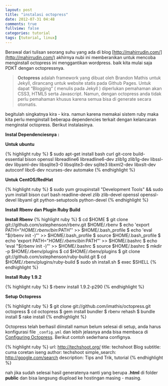 ```yaml
---
layout: post
title: "instalasi octopress"
date: 2012-07-31 04:48
comments: true
fullview: false
categories: tutorial
tags: [tutorial, linux]
---
```


Berawal dari tulisan seorang suhu yang ada di blog [http://mahirrudin.com/](http://mahirrudin.com/) akhirnya nubi ini memberanikan untuk mencoba menginstall octopress ini menggantikan wordpress. baik kita mulai saja PDKT dengan octopressnya.

>**Octopress** adalah framework yang dibuat oleh Brandon Mathis untuk Jekyll, dirancang untuk website statis pada Github Pages. Untuk dapat “Blogging” ( menulis pada Jekyll ) diperlukan pemahaman akan CSS3, HTML5 serta Javascript. Namun, dengan octopress anda tidak perlu pemahaman khusus karena semua bisa di generate secara otomatis. 

begitulah singkatnya kira - kira. namun karena memakai sistem ruby maka kita perlu menginstall beberapa dependencies terkait dengan kelancaran menginstal octopress. Berikut instalasinya.

**Instal Dependenciesnya :**

**Untuk ubuntu**

{% highlight ruby %}
$ sudo apt-get install bash curl git-core build-essential bison openssl libreadline6 libreadline6-dev zlib1g zlib1g-dev libssl-dev libyaml-dev libsqlite3-0 libsqlite3-dev sqlite3 libxml2-dev libxslt-dev autoconf libc6-dev ncurses-dev automake
{% endhighlight %}

**Untuk CentOS/RedHat**

{% highlight ruby %}
$ sudo yum groupinstall "Development Tools" && sudo yum install bison curl bash readline-devel zlib zlib-devel openssl openssl-devel libyaml git python-setuptools python-devel
{% endhighlight %}

**Install Rbenv dan Plugin Ruby Build**

**Install Rbenv**
{% highlight ruby %}
$ cd $HOME
$ git clone git://github.com/sstephenson/rbenv.git $HOME/.rbenv
$ echo 'export PATH="$HOME/.rbenv/bin:$PATH"' >> $HOME/.bash_profile
$ echo 'eval "$(rbenv init -)"' >> $HOME/.bash_profile
$ source $HOME/.bash_profile
$ echo 'export PATH="$HOME/.rbenv/bin:$PATH"' >> $HOME/.bashrc
$ echo 'eval "$(rbenv init -)"' >> $HOME/.bashrc
$ source $HOME/.bashrc
$ mkdir -p $HOME/.rbenv/plugins
$ cd $HOME/.rbenv/plugins
$ git clone git://github.com/sstephenson/ruby-build.git
$ cd $HOME/.rbenv/plugins/ruby-build
$ sudo sh install.sh
$ exec $SHELL
{% endhighlight %}

**Install Ruby 1.9.2**

{% highlight ruby %}
$ rbenv install 1.9.2-p290
{% endhighlight %}

**Setup Octopress**

{% highlight ruby %}
$ git clone git://github.com/imathis/octopress.git octopress
$ cd octopress
$ gem install bundler
$ rbenv rehash
$ bundle install
$ rake install
{% endhighlight %}

Octopress telah berhasil diinstall namun belum selesai di setup, anda harus konfigurasi file `_config.yml` dan lebih jelasnya anda bisa membaca di [Configuring Octopress](http://octopress.org/docs/configuring/). Berikut contoh sederhana confignya.

{% highlight ruby %}
url: http://techshoot.org/
title: techshoot Blog
subtitle: cuma coretan iseng
author: techshoot
simple_search: http://google.com/search
description: Tips and Trik, tutorial
{% endhighlight %}

nah jika sudah selesai hasil generatenya nanti yang berupa **.html** di folder **public** dan bisa langsung diupload ke hostingan masing - masing.
